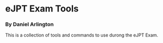 # eJPT Exam Tools


### By Daniel Arlington

This is a collection of tools and commands to use durong the eJPT Exam.